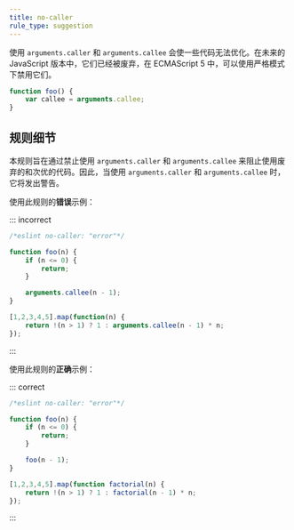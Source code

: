 ```yaml
---
title: no-caller
rule_type: suggestion
---
```


使用 `arguments.caller` 和 `arguments.callee` 会使一些代码无法优化。在未来的 JavaScript 版本中，它们已经被废弃，在 ECMAScript 5 中，可以使用严格模式下禁用它们。

```js
function foo() {
    var callee = arguments.callee;
}
```

## 规则细节

本规则旨在通过禁止使用 `arguments.caller` 和 `arguments.callee` 来阻止使用废弃的和次优的代码。因此，当使用 `arguments.caller` 和 `arguments.callee` 时，它将发出警告。

使用此规则的**错误**示例：

::: incorrect

```js
/*eslint no-caller: "error"*/

function foo(n) {
    if (n <= 0) {
        return;
    }

    arguments.callee(n - 1);
}

[1,2,3,4,5].map(function(n) {
    return !(n > 1) ? 1 : arguments.callee(n - 1) * n;
});
```

:::

使用此规则的**正确**示例：

::: correct

```js
/*eslint no-caller: "error"*/

function foo(n) {
    if (n <= 0) {
        return;
    }

    foo(n - 1);
}

[1,2,3,4,5].map(function factorial(n) {
    return !(n > 1) ? 1 : factorial(n - 1) * n;
});
```

:::
